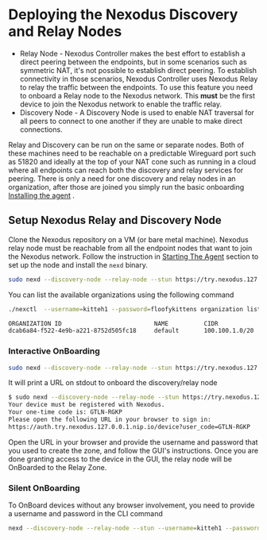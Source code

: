 # Deploying the Nexodus Discovery and Relay Nodes

- Relay Node - Nexodus Controller makes the best effort to establish a direct peering between the endpoints, but in some scenarios such as symmetric NAT, it's not possible to establish direct peering. To establish connectivity in those scenarios, Nexodus Controller uses Nexodus Relay to relay the traffic between the endpoints. To use this feature you need to onboard a Relay node to the Nexodus network. This **must** be the first device to join the Nexodus network to enable the traffic relay.
- Discovery Node - A Discovery Node is used to enable NAT traversal for all peers to connect to one another if they are unable to make direct connections.

Relay and Discovery can be run on the same or separate nodes. Both of these machines need to be reachable on a predictable Wireguard port such as 51820 and ideally at the top of your NAT cone such as running in a cloud where all endpoints can reach both the discovery and relay services for peering. There is only a need for one discovery and relay nodes in an organization, after those are joined you simply run the basic onboarding [Installing the agent](agent.md#installing-the-agent) .

## Setup Nexodus Relay and Discovery Node

Clone the Nexodus repository on a VM (or bare metal machine). Nexodus relay node must be reachable from all the endpoint nodes that want to join the Nexodus network. Follow the instruction in [Starting The Agent](agent.md#starting-the-agent) section to set up the node and install the `nexd` binary.

```sh
sudo nexd --discovery-node --relay-node --stun https://try.nexodus.127.0.0.1.nip.io
```

You can list the available organizations using the following command

```sh
./nexctl  --username=kitteh1 --password=floofykittens organization list

ORGANIZATION ID                          NAME          CIDR              DESCRIPTION                RELAY/HUB ENABLED
dcab6a84-f522-4e9b-a221-8752d505fc18     default       100.100.1.0/20     Default Zone               false
```

### Interactive OnBoarding

```sh
sudo nexd --discovery-node --relay-node --stun https://try.nexodus.127.0.0.1.nip.io
```

It will print a URL on stdout to onboard the discovery/relay node

```sh
$ sudo nexd --discovery-node --relay-node --stun https://try.nexodus.127.0.0.1.nip.io
Your device must be registered with Nexodus.
Your one-time code is: GTLN-RGKP
Please open the following URL in your browser to sign in:
https://auth.try.nexodus.127.0.0.1.nip.io/device?user_code=GTLN-RGKP
```

Open the URL in your browser and provide the username and password that you used to create the zone, and follow the GUI's instructions. Once you are done granting access to the device in the GUI, the relay node will be OnBoarded to the Relay Zone.

### Silent OnBoarding

To OnBoard devices without any browser involvement, you need to provide a username and password in the CLI command

```sh
nexd --discovery-node --relay-node --stun --username=kitteh1 --password=floofykittens https://try.nexodus.127.0.0.1.nip.io
```

